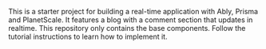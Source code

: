 This is a starter project for building a real-time application with Ably, Prisma and PlanetScale. It features a blog with a comment section that updates in realtime. This repository only contains the base components. Follow the tutorial instructions to learn how to implement it.

